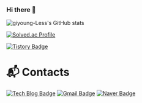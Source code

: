 ### Hi there 👋
![giyoung-Less's GitHub stats](https://github-readme-stats.vercel.app/api?username=giyoung-Lee&show_icons=true&theme=tokyonight) 


[![Solved.ac Profile](http://mazassumnida.wtf/api/generate_badge?boj=rldud112)](https://solved.ac/rldud112)

[![Tistory Badge](https://img.shields.io/badge/Notion-555263?style=flat&logoColor=white)]("https://www.notion.so/17ddd105508c475187eea3957fbbbff2)

# :mailbox_with_mail: Contacts
[![Tech Blog Badge](http://img.shields.io/badge/-Tech%20blog-black?style=flat-square&logo=github&link=bit.ly/3Ei6vr8)]([bit.ly/3Ei6vr8](https://www.notion.so/17ddd105508c475187eea3957fbbbff2))
[![Gmail Badge](https://img.shields.io/badge/Gmail-d14836?style=flat-square&logo=Gmail&logoColor=white&link=mailto:permilliyer@gmail.com)](mailto:permilliyer@gmail.com)
[![Naver Badge](https://img.shields.io/badge/Naver-03C75A?style=flat-square&logo=Naver&logoColor=white&link=mailto:rldud112@naver.com)](mailto:rldud112@naver.com)
